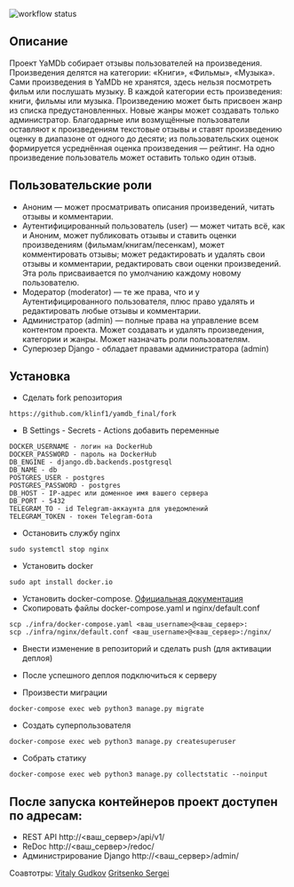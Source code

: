 ![workflow status](https://github.com/klinf1/yamdb_final/actions/workflows/yamdb_workflow.yml/badge.svg)

## Описание
Проект YaMDb собирает отзывы пользователей на произведения. Произведения делятся на категории: «Книги», «Фильмы», «Музыка».
Сами произведения в YaMDb не хранятся, здесь нельзя посмотреть фильм или послушать музыку.
В каждой категории есть произведения: книги, фильмы или музыка.
Произведению может быть присвоен жанр из списка предустановленных. Новые жанры может создавать только администратор.
Благодарные или возмущённые пользователи оставляют к произведениям текстовые отзывы и ставят произведению оценку в диапазоне от одного до десяти; из пользовательских оценок формируется усреднённая оценка произведения — рейтинг. На одно произведение пользователь может оставить только один отзыв.

## Пользовательские роли
* Аноним — может просматривать описания произведений, читать отзывы и комментарии.
* Аутентифицированный пользователь (user) — может читать всё, как и Аноним, может публиковать отзывы и ставить оценки произведениям (фильмам/книгам/песенкам), может комментировать отзывы; может редактировать и удалять свои отзывы и комментарии, редактировать свои оценки произведений. Эта роль присваивается по умолчанию каждому новому пользователю.
* Модератор (moderator) — те же права, что и у Аутентифицированного пользователя, плюс право удалять и редактировать любые отзывы и комментарии.
* Администратор (admin) — полные права на управление всем контентом проекта. Может создавать и удалять произведения, категории и жанры. Может назначать роли пользователям.
* Суперюзер Django - обладает правами администратора (admin)
## Установка
* Сделать fork репозитория
```
https://github.com/klinf1/yamdb_final/fork
```
* В Settings - Secrets - Actions добавить переменные
```
DOCKER_USERNAME - логин на DockerHub
DOCKER_PASSWORD - пароль на DockerHub
DB_ENGINE - django.db.backends.postgresql
DB_NAME - db
POSTGRES_USER - postgres
POSTGRES_PASSWORD - postgres
DB_HOST - IP-адрес или доменное имя вашего сервера
DB_PORT - 5432
TELEGRAM_TO - id Telegram-аккаунта для уведомлений
TELEGRAM_TOKEN - токен Telegram-бота
```
* Остановить службу nginx
```
sudo systemctl stop nginx
```
* Установить docker
```
sudo apt install docker.io 
```
* Установить docker-compose. [Официальная документация](https://docs.docker.com/compose/install/)
* Скопировать файлы docker-compose.yaml и nginx/default.conf
```
scp ./infra/docker-compose.yaml <ваш_username>@<ваш_сервер>:
scp ./infra/nginx/default.conf <ваш_username>@<ваш_сервер>:/nginx/
```
* Внести изменение в репозиторий и сделать push (для активации деплоя)
* После успешного деплоя подключиться к серверу 

* Произвести миграции
```
docker-compose exec web python3 manage.py migrate
```
* Создать суперпользователя
```
docker-compose exec web python3 manage.py createsuperuser
```
* Собрать статику
```
docker-compose exec web python3 manage.py collectstatic --noinput
```
## После запуска контейнеров проект доступен по адресам:
* REST API http://<ваш_сервер>/api/v1/
* ReDoc http://<ваш_сервер>/redoc/
* Администрирование Django http://<ваш_сервер>/admin/


Соавтотры:
[Vitaly Gudkov](https://github.com/VorVorsky)
[Gritsenko Sergei](https://github.com/OrdinaryWorker)
